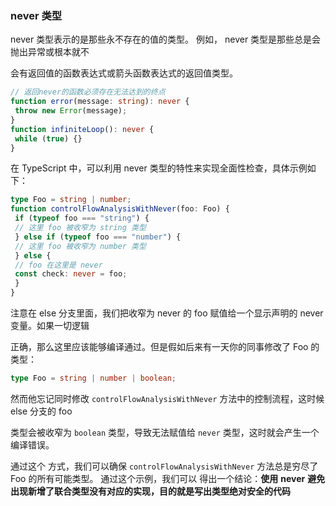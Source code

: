 ### never 类型

never 类型表示的是那些永不存在的值的类型。 例如， never 类型是那些总是会抛出异常或根本就不 

会有返回值的函数表达式或箭头函数表达式的返回值类型。 

```typescript
// 返回never的函数必须存在⽆法达到的终点
function error(message: string): never {
 throw new Error(message);
}
function infiniteLoop(): never {
 while (true) {}
}
```

在 TypeScript 中，可以利⽤ never 类型的特性来实现全⾯性检查，具体示例如下： 

```typescript
type Foo = string | number;
function controlFlowAnalysisWithNever(foo: Foo) {
 if (typeof foo === "string") {
 // 这⾥ foo 被收窄为 string 类型
 } else if (typeof foo === "number") {
 // 这⾥ foo 被收窄为 number 类型
 } else {
 // foo 在这⾥是 never
 const check: never = foo;
 }
}
```

注意在 else 分⽀⾥⾯，我们把收窄为 never 的 foo 赋值给⼀个显示声明的 never 变量。如果⼀切逻辑 

正确，那么这⾥应该能够编译通过。但是假如后来有⼀天你的同事修改了 Foo 的类型： 

```typescript
type Foo = string | number | boolean;
```

然⽽他忘记同时修改 `controlFlowAnalysisWithNever` ⽅法中的控制流程，这时候 else 分⽀的 foo 

类型会被收窄为 `boolean` 类型，导致⽆法赋值给 `never` 类型，这时就会产⽣⼀个编译错误。

通过这个 ⽅式，我们可以确保 `controlFlowAnalysisWithNever` ⽅法总是穷尽了 Foo 的所有可能类型。 通过这个示例，我们可以 得出⼀个结论：**使⽤** **never** **避免出现新增了联合类型没有对应的实现，⽬的就是写出类型绝对安全的代码**

